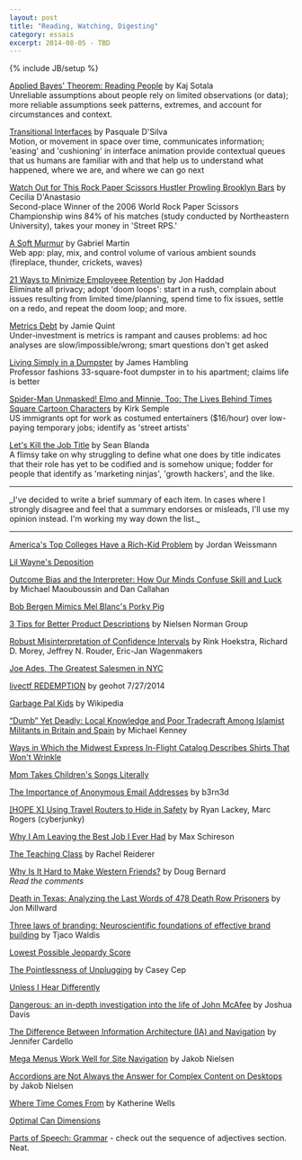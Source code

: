 ```yaml
---
layout: post
title: "Reading, Watching, Digesting"
category: essais
excerpt: 2014-08-05 - TBD
---
```

{% include JB/setup %}

[Applied Bayes' Theorem: Reading People](http://lesswrong.com/lw/2el/applied_bayes_theorem_reading_people/) by Kaj Sotala  
Unreliable assumptions about people rely on limited observations (or data); more reliable assumptions seek patterns, extremes, and account for circumstances and context.  

[Transitional Interfaces](https://medium.com/@pasql/transitional-interfaces-926eb80d64e3) by Pasquale D'Silva  
Motion, or movement in space over time, communicates information; 'easing' and 'cushioning' in interface animation provide contextual queues that us humans are familiar with and that help us to understand what happened, where we are, and where we can go next  

[Watch Out for This Rock Paper Scissors Hustler Prowling Brooklyn Bars](http://gothamist.com/2014/09/23/rock_paper_scissors_hustler.php) by Cecilia D'Anastasio  
Second-place Winner of the 2006 World Rock Paper Scissors Championship wins 84% of his matches (study conducted by Northeastern University), takes your money in 'Street RPS.'

[A Soft Murmur](http://asoftmurmur.com/index.html) by Gabriel Martin  
Web app: play, mix, and control volume of various ambient sounds (fireplace, thunder, crickets, waves)  

[21 Ways to Minimize Employeee Retention](http://rustyrazorblade.com/2014/09/21-ways-to-minimize-employee-retention/) by Jon Haddad  
Eliminate all privacy; adopt 'doom loops': start in a rush, complain about issues resulting from limited time/planning, spend time to fix issues, settle on a redo, and repeat the doom loop; and more.  

[Metrics Debt](http://jamiequint.com/metrics-debt/) by Jamie Quint  
Under-investment is metrics is rampant and causes problems: ad hoc analyses are slow/impossible/wrong; smart questions don't get asked  

[Living Simply in a Dumpster](http://www.theatlantic.com/features/archive/2014/09/the-simple-life-in-a-dumpster/379947/) by James Hambling  
Professor fashions 33-square-foot dumpster in to his apartment; claims life is better  

[Spider-Man Unmasked! Elmo and Minnie, Too: The Lives Behind Times Square Cartoon Characters](http://www.nytimes.com/2014/08/03/nyregion/the-lives-behind-times-square-cartoon-characters.html) by Kirk Semple  
US immigrants opt for work as costumed entertainers ($16/hour) over low-paying temporary jobs; identify as 'street artists'  

[Let's Kill the Job Title](http://99u.com/articles/31705/lets-kill-the-job-title) by Sean Blanda  
A flimsy take on why struggling to define what one does by title indicates that their role has yet to be codified and is somehow unique; fodder for people that identify as 'marketing ninjas', 'growth hackers', and the like.  

<hr>
_I've decided to write a brief summary of each item. In cases where I strongly disagree and feel that a summary endorses or misleads, I'll use my opinion instead. I'm working my way down the list._  
<hr>

[America's Top Colleges Have a Rich-Kid Problem](http://www.theatlantic.com/business/archive/2013/05/americas-top-colleges-have-a-rich-kid-problem/276195/) by Jordan Weissmann  

[Lil Wayne's Deposition](http://abovethelaw.com/2012/09/lil-wayne-is-quite-possibly-the-best-deponent-of-all-time/)

[Outcome Bias and the Interpreter: How Our Minds Confuse Skill and Luck](http://analystreports.som.yale.edu/internal/F2013/MJ/Outcome%20Bias%20and%20the%20Interpreter.pdf) by Michael Maouboussin and Dan Callahan  

[Bob Bergen Mimics Mel Blanc's Porky Pig](https://www.youtube.com/watch?v=lXC_j5QB6v8)  

[3 Tips for Better Product Descriptions](http://www.nngroup.com/articles/product-descriptions/) by Nielsen Norman Group  

[Robust Misinterpretation of Confidence Intervals](http://www.ejwagenmakers.com/inpress/HoekstraEtAlPBR.pdf) by Rink Hoekstra, Richard D. Morey, Jeffrey N. Rouder, Eric-Jan Wagenmakers  

[Joe Ades, The Greatest Salesmen in NYC](https://www.youtube.com/watch?v=HCUct4NlxE0)  

[livectf REDEMPTION](https://www.youtube.com/watch?v=td1KEUhlSuk) by geohot 7/27/2014   

[Garbage Pal Kids](http://en.wikipedia.org/wiki/Garbage_Pail_Kids) by Wikipedia  

[“Dumb” Yet Deadly: Local Knowledge and Poor Tradecraft Among Islamist Militants in Britain and Spain](https://www.google.com/url?sa=t&rct=j&q=&esrc=s&source=web&cd=1&cad=rja&uact=8&ved=0CB8QFjAA&url=http%3A%2F%2Fwikileaks.org%2Fgifiles%2Fattach%2F134%2F134075_Dumb%2520yet%2520Deadl.pdf) by Michael Kenney  

[Ways in Which the Midwest Express In-Flight Catalog Describes Shirts That Won't Wrinkle](http://www.mcsweeneys.net/articles/ways-in-which-the-midwest-express-in-flight-catalog-describes-shirts-that-wont-wrinkle)  

[Mom Takes Children's Songs Literally](http://www.mcsweeneys.net/articles/mom-takes-childrens-songs-literally)

[The Importance of Anonymous Email Addresses](http://www.b3rn3d.com/blog/2014/05/16/email/) by b3rn3d  

[[HOPE X] Using Travel Routers to Hide in Safety](https://www.youtube.com/watch?v=sLzhrjuDQfY) by Ryan Lackey, Marc Rogers (cyberjunky)  

[Why I Am Leaving the Best Job I Ever Had](http://maxschireson.com/2014/08/05/1137/?blogsub=subscribed#blog_subscription-3) by Max Schireson  

[The Teaching Class](http://www.guernicamag.com/features/the-teaching-class/) by Rachel Reiderer  

[Why Is It Hard to Make Western Friends?](http://blogs.voanews.com/student-union/2014/02/24/why-is-it-hard-to-make-western-friends/) by Doug Bernard  
*Read the comments*

[Death in Texas: Analyzing the Last Words of 478 Death Row Prisoners](http://jonmillward.com/blog/psychological-subtleties/death-in-texas-analyzing-the-last-words-of-478-death-row-prisoners/) by Jon Millward  


[Three laws of branding: Neuroscientific foundations of effective brand building](http://www.palgrave-journals.com/bm/journal/v16/n3/full/2550139a.html) by Tjaco Waldis  

[Lowest Possible Jeopardy Score](http://www.datagenetics.com/blog/april32014/index.html)  

[The Pointlessness of Unplugging](http://www.newyorker.com/online/blogs/culture/2014/03/the-pointlessness-of-unplugging.html) by Casey Cep  

[Unless I Hear Differently](http://unlessiheardifferently.com/)  

[Dangerous: an in-depth investigation into the life of John McAfee](http://www.wired.co.uk/magazine/archive/2013/02/features/dangerous/viewall) by Joshua Davis  

[The Difference Between Information Architecture (IA) and Navigation](http://www.nngroup.com/articles/ia-vs-navigation) by Jennifer Cardello  

[Mega Menus Work Well for Site Navigation](http://www.nngroup.com/articles/mega-menus-work-well/) by Jakob Nielsen  

[Accordions are Not Always the Answer for Complex Content on Desktops](http://www.nngroup.com/articles/accordions-complex-content/) by Jakob Nielsen  

[Where Time Comes From](http://www.theatlantic.com/video/index/358609/where-time-comes-from/) by Katherine Wells  

[Optimal Can Dimensions](http://www.datagenetics.com/blog/august12014/index.html)  

[Parts of Speech: Grammar](http://www.enchantedlearning.com/grammar/partsofspeech/) - check out the sequence of adjectives section. Neat.  

<a href="https://plus.google.com/+VincentBarr0?rel=author"></a>